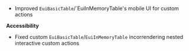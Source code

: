 - Improved `EuiBasicTable`/`EuiInMemoryTable's mobile UI for custom actions

**Accessibility**

- Fixed custom `EuiBasicTable`/`EuiInMemoryTable` incorrendering nested interactive custom actions
